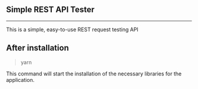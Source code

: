 ## Simple REST API Tester
<hr>

This is a simple, easy-to-use REST request testing API


## After installation
> yarn 

This command will start the installation of the necessary libraries for the application.

